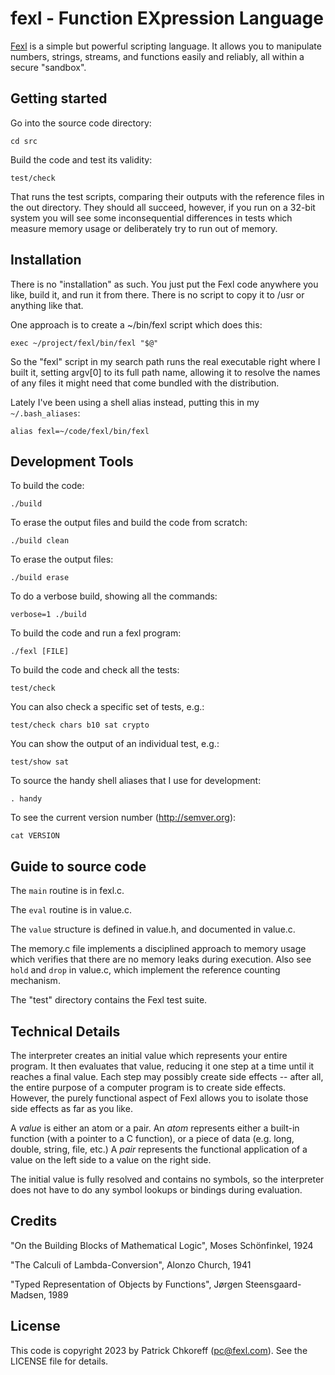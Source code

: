 # fexl - Function EXpression Language

[Fexl](http://fexl.com) is a simple but powerful scripting language.  It allows
you to manipulate numbers, strings, streams, and functions easily and reliably,
all within a secure "sandbox".

## Getting started

Go into the source code directory:
```
cd src
```

Build the code and test its validity:
```
test/check
```

That runs the test scripts, comparing their outputs with the reference files in
the out directory.  They should all succeed, however, if you run on a 32-bit
system you will see some inconsequential differences in tests which measure
memory usage or deliberately try to run out of memory.

## Installation

There is no "installation" as such.  You just put the Fexl code anywhere you
like, build it, and run it from there.  There is no script to copy it to /usr
or anything like that.

One approach is to create a ~/bin/fexl script which does this:
```
exec ~/project/fexl/bin/fexl "$@"
```

So the "fexl" script in my search path runs the real executable right where I
built it, setting argv[0] to its full path name, allowing it to resolve the
names of any files it might need that come bundled with the distribution.

Lately I've been using a shell alias instead, putting this in my
`~/.bash_aliases`:
```
alias fexl=~/code/fexl/bin/fexl
```

## Development Tools

To build the code:
```
./build
```

To erase the output files and build the code from scratch:
```
./build clean
```

To erase the output files:
```
./build erase
```

To do a verbose build, showing all the commands:
```
verbose=1 ./build
```

To build the code and run a fexl program:
```
./fexl [FILE]
```

To build the code and check all the tests:
```
test/check
```

You can also check a specific set of tests, e.g.:
```
test/check chars b10 sat crypto
```

You can show the output of an individual test, e.g.:
```
test/show sat
```

To source the handy shell aliases that I use for development:
```
. handy
```

To see the current version number (http://semver.org):
```
cat VERSION
```

## Guide to source code

The `main` routine is in fexl.c.

The `eval` routine is in value.c.

The `value` structure is defined in value.h, and documented in value.c.

The memory.c file implements a disciplined approach to memory usage which
verifies that there are no memory leaks during execution.  Also see `hold`
and `drop` in value.c, which implement the reference counting mechanism.

The "test" directory contains the Fexl test suite.

## Technical Details

The interpreter creates an initial value which represents your entire program.
It then evaluates that value, reducing it one step at a time until it reaches a
final value.  Each step may possibly create side effects -- after all, the
entire purpose of a computer program is to create side effects.  However, the
purely functional aspect of Fexl allows you to isolate those side effects as
far as you like.

A *value* is either an atom or a pair.  An *atom* represents either a built-in
function (with a pointer to a C function), or a piece of data (e.g. long,
double, string, file, etc.)  A *pair* represents the functional application of
a value on the left side to a value on the right side.

The initial value is fully resolved and contains no symbols, so the interpreter
does not have to do any symbol lookups or bindings during evaluation.

## Credits

"On the Building Blocks of Mathematical Logic", Moses Schönfinkel, 1924

"The Calculi of Lambda-Conversion", Alonzo Church, 1941

"Typed Representation of Objects by Functions", Jørgen Steensgaard-Madsen, 1989

## License
This code is copyright 2023 by Patrick Chkoreff (pc@fexl.com).
See the LICENSE file for details.
